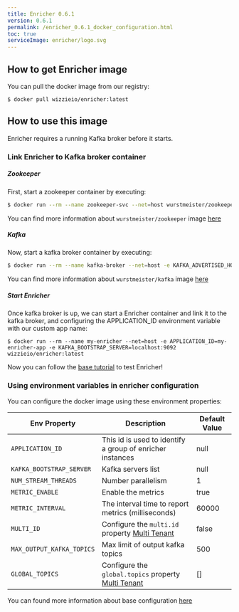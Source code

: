 ```yaml
---
title: Enricher 0.6.1
version: 0.6.1
permalink: /enricher_0.6.1_docker_configuration.html
toc: true
serviceImage: enricher/logo.svg
---
```


## How to get Enricher image
You can pull the docker image from our registry:
```
$ docker pull wizzieio/enricher:latest
```

## How to use this image

Enricher requires a running Kafka broker before it starts.
### Link Enricher to Kafka broker container

##### Zookeeper

First, start a zookeeper container by executing:

```bash
$ docker run --rm --name zookeeper-svc --net=host wurstmeister/zookeeper
```

You can find more information about `wurstmeister/zookeeper` image [here](https://hub.docker.com/r/wurstmeister/zookeeper)

##### Kafka
Now, start a kafka broker container by executing:

```bash
$ docker run --rm --name kafka-broker --net=host -e KAFKA_ADVERTISED_HOST_NAME=localhost -e KAFKA_ZOOKEEPER_CONNECT=localhost:2181 -e KAFKA_ADVERTISED_PORT=9092 wurstmeister/kafka:0.10.2.1
```

You can find more information about `wurstmeister/kafka` image [here](https://hub.docker.com/r/wurstmeister/kafka)

##### Start Enricher

Once kafka broker is up, we can start a Enricher container and link it to the kafka broker, and configuring the APPLICATION_ID environment variable with our custom app name:

```
$ docker run --rm --name my-enricher --net=host -e APPLICATION_ID=my-enricher-app -e KAFKA_BOOTSTRAP_SERVER=localhost:9092 wizzieio/enricher:latest
```
Now you can follow the [base tutorial](https://wizzie-io.github.io/enricher/getting_started/base_tutorial) to test Enricher!

### Using environment variables in enricher configuration

You can configure the docker image using these environment properties:

| Env Property   |      Description      |  Default Value |
|----------|---------------|-------|
| `APPLICATION_ID` |  This id is used to identify a group of enricher instances | null |
| `KAFKA_BOOTSTRAP_SERVER` |  Kafka servers list | null |
| `NUM_STREAM_THREADS` |  Number parallelism | 1|
| `METRIC_ENABLE` | Enable the metrics |  true  |
| `METRIC_INTERVAL`|The interval time to report metrics (milliseconds) | 60000 |
| `MULTI_ID`| Configure the `multi.id` property [Multi Tenant](/enricher_{{page.version}}_multi_tenant.html) | false |
| `MAX_OUTPUT_KAFKA_TOPICS`| Max limit of output kafka topics | 500 |
| `GLOBAL_TOPICS`| Configure the `global.topics` property [Multi Tenant](/enricher_{{page.version}}_multi_tenant.html) | [] |

You can found more information about base configuration [here](/enricher_{{page.version}}_base_configuration.html)
